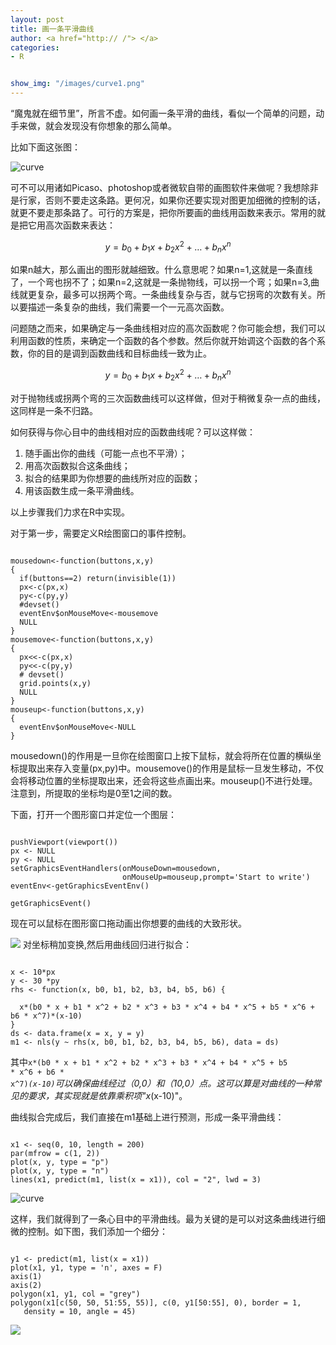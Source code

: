 ```yaml
---
layout: post
title: 画一条平滑曲线
author: <a href="http:// /"> </a>
categories:
- R


show_img: "/images/curve1.png"
---
```


“魔鬼就在细节里”，所言不虚。如何画一条平滑的曲线，看似一个简单的问题，动手来做，就会发现没有你想象的那么简单。
 
比如下面这张图：

![curve](http://gaolei786.github.io/images/curve1.png)

可不可以用诸如Picaso、photoshop或者微软自带的画图软件来做呢？我想除非是行家，否则不要走这条路。更何况，<!--more-->如果你还要实现对图更加细微的控制的话，就更不要走那条路了。可行的方案是，把你所要画的曲线用函数来表示。常用的就是把它用高次函数来表达：

$$ y = b_{0} + b_{1}x + b_{2}x^2 + \ldots + b_{n}x^n $$

如果n越大，那么画出的图形就越细致。什么意思呢？如果n=1,这就是一条直线了，一个弯也拐不了；如果n=2,这就是一条抛物线，可以拐一个弯；如果n=3,曲线就更复杂，最多可以拐两个弯。一条曲线复杂与否，就与它拐弯的次数有关。所以要描述一条复杂的曲线，我们需要一个一元高次函数。

问题随之而来，如果确定与一条曲线相对应的高次函数呢？你可能会想，我们可以利用函数的性质，来确定一个函数的各个参数。然后你就开始调这个函数的各个系数，你的目的是调到函数曲线和目标曲线一致为止。

$$ y = b_{0} + b_{1}x + b_{2}x^2 + \ldots + b_{n}x^n $$

对于抛物线或拐两个弯的三次函数曲线可以这样做，但对于稍微复杂一点的曲线，这同样是一条不归路。

如何获得与你心目中的曲线相对应的函数曲线呢？可以这样做：

1. 随手画出你的曲线（可能一点也不平滑）；
2. 用高次函数拟合这条曲线；
3. 拟合的结果即为你想要的曲线所对应的函数；
4. 用该函数生成一条平滑曲线。

以上步骤我们力求在R中实现。

对于第一步，需要定义R绘图窗口的事件控制。

<pre><code>
mousedown<-function(buttons,x,y)   
{
  if(buttons==2) return(invisible(1))
  px<-c(px,x)
  py<-c(py,y)
  #devset()
  eventEnv$onMouseMove<-mousemove
  NULL
}
mousemove<-function(buttons,x,y)
{
  px<<-c(px,x)
  py<<-c(py,y)
  # devset()
  grid.points(x,y)
  NULL
}
mouseup<-function(buttons,x,y)
{
  eventEnv$onMouseMove<-NULL   
}
</code></pre>

mousedown()的作用是一旦你在绘图窗口上按下鼠标，就会将所在位置的横纵坐标提取出来存入变量(px,py)中。mousemove()的作用是鼠标一旦发生移动，不仅会将移动位置的坐标提取出来，还会将这些点画出来。mouseup()不进行处理。注意到，所提取的坐标均是0至1之间的数。

下面，打开一个图形窗口并定位一个图层：

<pre><code>
pushViewport(viewport())
px <- NULL
py <- NULL
setGraphicsEventHandlers(onMouseDown=mousedown,
                         onMouseUp=mouseup,prompt='Start to write')
eventEnv<-getGraphicsEventEnv()

getGraphicsEvent()
</code></pre>

现在可以鼠标在图形窗口拖动画出你想要的曲线的大致形状。

![](http://gaolei786.github.io/images/curve2.png)
对坐标稍加变换,然后用曲线回归进行拟合：

<pre><code>
x <- 10*px
y <- 30 *py
rhs <- function(x, b0, b1, b2, b3, b4, b5, b6) {
  
  x*(b0 * x + b1 * x^2 + b2 * x^3 + b3 * x^4 + b4 * x^5 + b5 * x^6 + b6 * x^7)*(x-10)
}
ds <- data.frame(x = x, y = y)
m1 <- nls(y ~ rhs(x, b0, b1, b2, b3, b4, b5, b6), data = ds)
</code></pre>

其中<code>x*(b0 * x + b1 * x^2 + b2 * x^3 + b3 * x^4 + b4 * x^5 + b5 * x^6 + b6 * x^7)*(x-10)</code>可以确保曲线经过（0,0）和（10,0）点。这可以算是对曲线的一种常见的要求，其实现就是依靠乘积项"x*(x-10)"。

曲线拟合完成后，我们直接在m1基础上进行预测，形成一条平滑曲线：
<pre><code>
x1 <- seq(0, 10, length = 200)
par(mfrow = c(1, 2))
plot(x, y, type = "p")
plot(x, y, type = "n")
lines(x1, predict(m1, list(x = x1)), col = "2", lwd = 3)
</code></pre>

![curve](http://gaolei786.github.io/images/curve4.png)

这样，我们就得到了一条心目中的平滑曲线。最为关键的是可以对这条曲线进行细微的控制。如下图，我们添加一个细分：

<pre><code>
y1 <- predict(m1, list(x = x1))
plot(x1, y1, type = 'n', axes = F)
axis(1)
axis(2)
polygon(x1, y1, col = "grey")
polygon(x1[c(50, 50, 51:55, 55)], c(0, y1[50:55], 0), border = 1,
   density = 10, angle = 45)
</code></pre>

![](http://gaolei786.github.io/images/curve5.png)